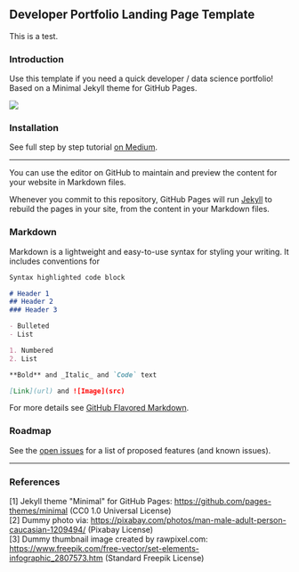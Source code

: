 ## Developer Portfolio Landing Page Template
This is a test.

### Introduction

Use this template if you need a quick developer / data science portfolio! Based on a Minimal Jekyll theme for GitHub Pages.

<img src="images/dsaved_fig.png?raw=true"/>

### Installation

See full step by step tutorial [on Medium](https://medium.com/@evanca/set-up-your-portfolio-website-in-less-than-10-minutes-with-github-pages-d0efa8ff56fd).
___

You can use the editor on GitHub to maintain and preview the content for your website in Markdown files.

Whenever you commit to this repository, GitHub Pages will run [Jekyll](https://jekyllrb.com/) to rebuild the pages in your site, from the content in your Markdown files.

### Markdown

Markdown is a lightweight and easy-to-use syntax for styling your writing. It includes conventions for

```markdown
Syntax highlighted code block

# Header 1
## Header 2
### Header 3

- Bulleted
- List

1. Numbered
2. List

**Bold** and _Italic_ and `Code` text

[Link](url) and ![Image](src)
```

For more details see [GitHub Flavored Markdown](https://guides.github.com/features/mastering-markdown/).

### Roadmap

See the [open issues](https://github.com/evanca/quick-portfolio/issues) for a list of proposed features (and known issues).
___

### References

[1] Jekyll theme "Minimal" for GitHub Pages: https://github.com/pages-themes/minimal (CC0 1.0 Universal License)
<br>[2] Dummy photo via: https://pixabay.com/photos/man-male-adult-person-caucasian-1209494/ (Pixabay License)
<br>[3] Dummy thumbnail image created by rawpixel.com: https://www.freepik.com/free-vector/set-elements-infographic_2807573.htm (Standard Freepik License)

